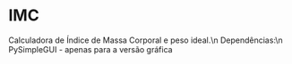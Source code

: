 # IMC
Calculadora de Índice de Massa Corporal e peso ideal.\n
Dependências:\n
PySimpleGUI - apenas para a versão gráfica

